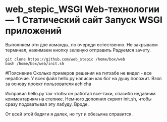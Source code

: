 # web_stepic_WSGI    Web-технологии — 1 Статический сайт  Запуск WSGI приложений

Выполняем эти две команды, по очереди естественно.
Не закрываем терминал, нажимаем кнопку зеленую отправить
Радуемся зачету.

	git clone https://github.com/web_stepic /home/box/web
	bash /home/box/web/init.sh

#Пояснение
Сколько примеров решения на гитхабе не видел - все нерабочие.
У всех файл hello.py написан как бог на душу положит.
Взял за основу проект пользователя achicha

Исправил hello.py так чтобы он работал все-таки, спасибо недавним комментариям на степике.
Немного дополнил скрипт init.sh, чтобы сразу подхватывал эту лабуду.
Вроде.

От всей этой бадяги я далек, но тут и обезьяна справится.
